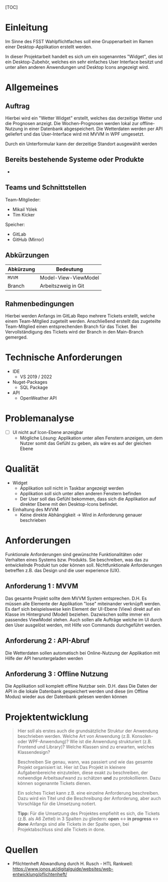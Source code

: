 

[TOC]

#  Einleitung
Im Sinne des FSST Wahlpflichtfaches soll eine Gruppenarbeit im Ramen einer Desktop-Applikation erstellt werden.

In dieser Projektarbeit handelt es sich um ein sogenanntes "Widget", dies ist ein Desktop-Zubehör, welches ein sehr einfaches User Interface besitzt und unter allen anderen Anwendungen und Desktop Icons angezeigt wird.

# Allgemeines

## Auftrag
Hierbei wird ein "Wetter Widget" erstellt, welches das derzeitige Wetter und die Prognosen anzeigt. Die Wochen-Prognosen werden lokal zur offline-Nutzung in einer Datenbank abgespeichert. Die Wetterdaten werden per API geliefert und das User-Interface wird mit MVVM in WPF umgesetzt.

Durch ein Unterformular kann der derzeitige Standort ausgewählt werden

## Bereits bestehende Systeme oder Produkte
 -

## Teams und Schnittstellen
Team-Mitglieder:

- Mikail Yölek
- Tim Kicker

Speicher:

- GitLab
- GitHub (Mirror)

## Abkürzungen
| Abkürzung | Bedeutung            |
| --------- | -------------------- |
| `MVVM`    | Model-View-ViewModel |
| Branch    | Arbeitszweig in Git  |



## Rahmenbedingungen
Hierbei werden Anfangs im GitLab Repo mehrere Tickets erstellt, welche einem Team-Mitglied zugeteilt werden. Anschließend erstellt das zugeteilte Team-Mitglied einen entsprechenden Branch für das Ticket. Bei Vervollständigung des Tickets wird der Branch in den Main-Branch gemerged.

# Technische Anforderungen
- IDE 
  - VS 2019 / 2022
- Nuget-Packages
  - SQL Package
- API
  - OpenWeather API

# Problemanalyse
- [ ] UI nicht auf Icon-Ebene anzeigbar
  - Mögliche Lösung: Applikation unter allen Fenstern anzeigen, um dem Nutzer somit das Gefühl zu geben, als wäre es auf der gleichen Ebene

#  Qualität
- Widget
  - Applikation soll nicht in Taskbar angezeigt werden
  - Applikation soll sich unter allen anderen Fenstern befinden
  - Der User soll das Gefühl bekommen, dass sich die Applikation auf direkter Ebene mit den Desktop-Icons befindet.
- Einhaltung des MVVM 
  - Keine direkte Abhängigkeit -> Wird in Anforderung genauer beschrieben

#  Anforderungen
Funktionale Anforderungen sind gewünschte Funktionalitäten oder Verhalten eines Systems bzw. Produkts. Sie beschreiben, was das zu entwickelnde Produkt tun oder können soll. Nichtfunktionale Anforderungen betreffen z.B. das Design und die user experience (UX).
## Anforderung 1 : MVVM

Das gesamte Projekt sollte dem MVVM System entsprechen. D.H. Es müssen alle Elemente der Applikation "lose" miteinander verknüpft werden. Es darf sich beispielsweise kein Element der UI-Ebene (View) direkt auf ein Klasse im Hintergrund (Model) beziehen. Dazwischen sollte immer ein passendes ViewModel stehen. Auch sollen alle Aufträge welche im UI durch den User ausgelöst werden, mit Hilfe von Commands durchgeführt werden.

## Anforderung 2 : API-Abruf

Die Wetterdaten sollen automatisch bei Online-Nutzung der Applikation mit Hilfe der API heruntergeladen werden

## Anforderung 3 : Offline Nutzung

Die Applikation soll komplett offline Nutzbar sein. D.H. dass Die Daten der API in die lokale Datenbank gespeichert werden und diese (im Offline Modus) wieder aus der Datenbank gelesen werden können

# Projektentwicklung
>Hier soll als erstes auch die grundsätzliche Struktur der Anwendung beschrieben werden. Welche Art von Anwendung (z.B. Konsolen- oder WPF-Anwendung)? Wie ist die Anwendung strukturiert (z.B. Frontend und Library)? Welche Klassen sind zu erwarten, welches Klassendesign?
>
>Beschreiben Sie genau, wann, was passiert und wie das gesamte Projekt organisiert ist. Hier ist Das Projekt in kleinere Aufgabenbereiche einzuteilen, diese exakt zu beschreiben, der notwendige Arbeitsaufwand zu schätzen **und** zu protokollieren. Dazu können sogenannte Tickets dienen.
>
>Ein solches Ticket kann z.B. eine einzelne Anforderung beschreiben. Dazu wird ein Titel und die Beschreibung der Anforderung, aber auch Vorschläge für die Umsetzung notiert.
>
>**Tipp:** Für die Umsetzung des Projektes empfiehlt es sich, die Tickets (z.B. als A6 Zettel) in 3 Spalten zu gliedern: **open** <-> **in progress** <-> **done**
>Anfangs sind alle Tickets in der Spalte open, bei Projektabschluss sind alle Tickets in done.

# Quellen

- Pfilchtenheft Abwandlung durch H. Rusch - HTL Rankweil: https://www.ionos.at/digitalguide/websites/web-entwicklung/pflichtenheft/